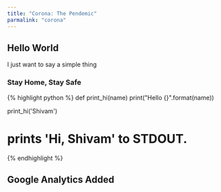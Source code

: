 ```yaml
---
title: "Corona: The Pendemic"
parmalink: "corona"
---
```


## Hello World

I just want to say a simple thing 

### Stay Home, Stay Safe

{% highlight python %}
def print_hi(name)
  print("Hello {}".format(name))

print_hi('Shivam')
# prints 'Hi, Shivam' to STDOUT.
{% endhighlight %}

## Google Analytics Added